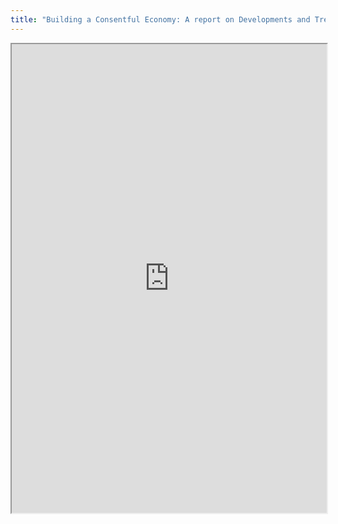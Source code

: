 ```yaml
---
title: "Building a Consentful Economy: A report on Developments and Trends relevant to building consent-based digital services."
---
```



<iframe height="750" width="100%" src="https://ewelton.github.io/ktest/wiki.html#Building%20a%20Consentful%20Economy:%20A%20report%20on%20Developments%20and%20Trends%20relevant%20to%20building%20consent-based%20digital%20services."></iframe>
